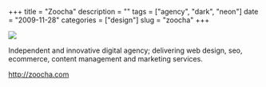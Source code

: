+++
title = "Zoocha"
description = ""
tags = ["agency", "dark", "neon"]
date = "2009-11-28"
categories = ["design"]
slug = "zoocha"
+++


 

  <div id="screens-thumbs" class="clearfix">
    <div class="txt-center" id="design-submission"><a href="http://zoocha.com/"><img id='bluga-thumbnail-2208' class='bluga-thumbnail large' src='//konigi.com/media/bluga/
wt4b11288b86f19_large.jpg'/></a></div>  
  </div>   
<p>Independent and innovative digital agency; delivering web design, seo, ecommerce, content management and marketing services.</p>

<p><a href="http://zoocha.com/">http://zoocha.com</a></p>




